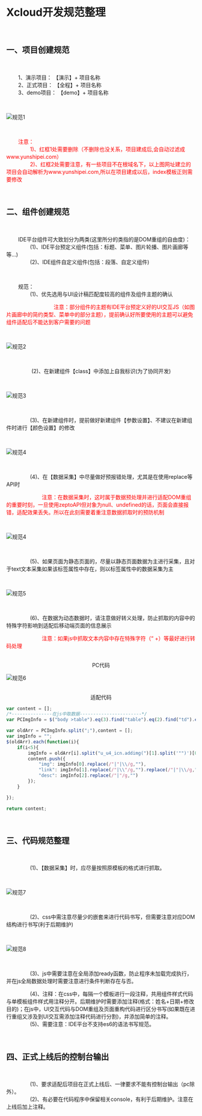 # Xcloud开发规范整理

<br>

## 一、项目创建规范

<br>

&nbsp;&nbsp;&nbsp;&nbsp;&nbsp;&nbsp;&nbsp;&nbsp;1、演示项目： 【演示】+ 项目名称
<br>
&nbsp;&nbsp;&nbsp;&nbsp;&nbsp;&nbsp;&nbsp;&nbsp;2、正式项目： 【全程】+ 项目名称
<br>
&nbsp;&nbsp;&nbsp;&nbsp;&nbsp;&nbsp;&nbsp;&nbsp;3、demo项目： 【demo】+ 项目名称
<br>

<br>

![规范1](./../../../assets/images/IdePlatformImages/aa.jpg "规范") 

<br>

<div style="color: red;">

&nbsp;&nbsp;&nbsp;&nbsp;&nbsp;&nbsp;&nbsp;&nbsp;注意：<br>
&nbsp;&nbsp;&nbsp;&nbsp;&nbsp;&nbsp;&nbsp;&nbsp;&nbsp;&nbsp;&nbsp;&nbsp;&nbsp;&nbsp;&nbsp;&nbsp;1)、红框1处需要删除（不删除也没关系，项目建成后,会自动过滤成www.yunshipei.com）<br>
&nbsp;&nbsp;&nbsp;&nbsp;&nbsp;&nbsp;&nbsp;&nbsp;&nbsp;&nbsp;&nbsp;&nbsp;&nbsp;&nbsp;&nbsp;&nbsp;2)、红框2处需要注意，有一些项目不在根域名下，以上图网址建立的项目会自动解析为www.yunshipei.com,所以在项目建成以后，index模板正则需要修改<br>

</div>


<br>

## 二、组件创建规范

<br>

&nbsp;&nbsp;&nbsp;&nbsp;&nbsp;&nbsp;&nbsp;&nbsp;IDE平台组件可大致划分为两类(这里所分的类指的是DOM重组的自由度)：<br>
&nbsp;&nbsp;&nbsp;&nbsp;&nbsp;&nbsp;&nbsp;&nbsp;&nbsp;&nbsp;&nbsp;&nbsp;&nbsp;&nbsp;&nbsp;&nbsp;(1)、IDE平台预定义组件(包括：标题、菜单、图片轮播、图片画廊等等...)<br>
&nbsp;&nbsp;&nbsp;&nbsp;&nbsp;&nbsp;&nbsp;&nbsp;&nbsp;&nbsp;&nbsp;&nbsp;&nbsp;&nbsp;&nbsp;&nbsp;(2)、IDE组件自定义组件(包括：段落、自定义组件)<br>

<br>

&nbsp;&nbsp;&nbsp;&nbsp;&nbsp;&nbsp;&nbsp;&nbsp;规范：<br>
&nbsp;&nbsp;&nbsp;&nbsp;&nbsp;&nbsp;&nbsp;&nbsp;&nbsp;&nbsp;&nbsp;&nbsp;&nbsp;&nbsp;&nbsp;&nbsp;(1)、优先选用与UI设计稿匹配度较高的组件及组件主题的确认<br>

<div style="color: red;">

&nbsp;&nbsp;&nbsp;&nbsp;&nbsp;&nbsp;&nbsp;&nbsp;&nbsp;&nbsp;&nbsp;&nbsp;&nbsp;&nbsp;&nbsp;&nbsp;&nbsp;&nbsp;&nbsp;&nbsp;&nbsp;&nbsp;&nbsp;&nbsp;&nbsp;&nbsp;&nbsp;&nbsp;&nbsp;&nbsp;&nbsp;&nbsp;注意：部分组件的主题有IDE平台预定义好的UI交互JS（如图片画廊中的简约类型、菜单中的部分主题），提前确认好所要使用的主题可以避免组件适配后不能达到客户需要的问题

</div>

<br>

![规范2](./../../../assets/images/IdePlatformImages/ab.jpg "规范") 

<br>

&nbsp;&nbsp;&nbsp;&nbsp;&nbsp;&nbsp;&nbsp;&nbsp;&nbsp;&nbsp;&nbsp;&nbsp;&nbsp;&nbsp;&nbsp;&nbsp;
(2)、在新建组件【class】中添加上自我标识(为了协同开发)<br>

<br>

![规范3](./../../../assets/images/IdePlatformImages/ac.jpg "规范")

<br>

&nbsp;&nbsp;&nbsp;&nbsp;&nbsp;&nbsp;&nbsp;&nbsp;&nbsp;&nbsp;&nbsp;&nbsp;&nbsp;&nbsp;&nbsp;&nbsp;(3)、在新建组件时，提前做好新建组件【参数设置】、不建议在新建组件时进行【颜色设置】的修改<br>

<br>

![规范4](./../../../assets/images/IdePlatformImages/ad.jpg "规范")

<br>

&nbsp;&nbsp;&nbsp;&nbsp;&nbsp;&nbsp;&nbsp;&nbsp;&nbsp;&nbsp;&nbsp;&nbsp;&nbsp;&nbsp;&nbsp;&nbsp;(4)、在【数据采集】中尽量做好预报错处理，尤其是在使用replace等API时<br>

<div style="color: red;">

&nbsp;&nbsp;&nbsp;&nbsp;&nbsp;&nbsp;&nbsp;&nbsp;&nbsp;&nbsp;&nbsp;&nbsp;&nbsp;&nbsp;&nbsp;&nbsp;&nbsp;&nbsp;&nbsp;&nbsp;&nbsp;&nbsp;&nbsp;&nbsp;注意：在数据采集时，这时属于数据预处理并进行适配DOM重组的重要时刻，一旦使用zeptoAPI但对象为null、undefined的话，页面会直接报错，适配效果丢失。所以在此刻需要着重注意数据抓取时的预防机制

</div>

<br>

![规范4](./../../../assets/images/IdePlatformImages/ae.jpg "规范")

<br>


&nbsp;&nbsp;&nbsp;&nbsp;&nbsp;&nbsp;&nbsp;&nbsp;&nbsp;&nbsp;&nbsp;&nbsp;&nbsp;&nbsp;&nbsp;&nbsp;(5)、如果页面为静态页面的，尽量以静态页面数据为主进行采集，且对于text文本采集如果该标签属性中存在，则以标签属性中的数据采集为主<br>

<br>

![规范5](./../../../assets/images/IdePlatformImages/af.jpg "规范")

<br>

&nbsp;&nbsp;&nbsp;&nbsp;&nbsp;&nbsp;&nbsp;&nbsp;&nbsp;&nbsp;&nbsp;&nbsp;&nbsp;&nbsp;&nbsp;&nbsp;(6)、在数据为动态数据时，请注意做好转义处理，防止抓取的内容中的特殊字符影响到适配后移动端页面的信息展示<br>

<div style="color: red;">

&nbsp;&nbsp;&nbsp;&nbsp;&nbsp;&nbsp;&nbsp;&nbsp;&nbsp;&nbsp;&nbsp;&nbsp;&nbsp;&nbsp;&nbsp;&nbsp;&nbsp;&nbsp;&nbsp;&nbsp;&nbsp;&nbsp;&nbsp;&nbsp;注意：如果js中抓取文本内容中存在特殊字符（“ +）等最好进行转码处理

</div>

<br>

<div style="text-align: center;">PC代码</div>

![规范6](./../../../assets/images/IdePlatformImages/ag.jpg "规范")

<br>

<div style="text-align: center;">适配代码</div>

```javascript
var content = [];
/*---------------在js中取数据-----------------------*/
var PCImgInfo = $("body >table").eq(3).find("table").eq(2).find("td").eq(0).children("script").eq(1).text().split("{")[1].split("}")[0];

var oldArr = PCImgInfo.split(";"),content = [];
var imgInfo = "";
$(oldArr).each(function(i){
    if(i<5){
        imgInfo = oldArr[i].split("u_u4_icn.addimg(")[1].split('"")')[0].split(",");
        content.push({
            "img": imgInfo[0].replace(/"|"|\\/g,""),
            "link": imgInfo[1].replace(/"|\\"/g,"").replace(/"|"|\\/g,""),
            "desc": imgInfo[2].replace(/"|"/g,"")
        });        
    }

});

return content;
```
<br>

## 三、代码规范整理

<br>

&nbsp;&nbsp;&nbsp;&nbsp;&nbsp;&nbsp;&nbsp;&nbsp;&nbsp;&nbsp;&nbsp;&nbsp;&nbsp;&nbsp;&nbsp;&nbsp;(1)、【数据采集】时，应尽量按照原模板的格式进行抓取。<br>

<br>

![规范7](./../../../assets/images/IdePlatformImages/ah.jpg "规范")

<br>

&nbsp;&nbsp;&nbsp;&nbsp;&nbsp;&nbsp;&nbsp;&nbsp;&nbsp;&nbsp;&nbsp;&nbsp;&nbsp;&nbsp;&nbsp;&nbsp;(2)、css中需注意尽量少的嵌套来进行代码书写，但需要注意对应DOM结构进行书写(利于后期维护)<br>

<br>

![规范8](./../../../assets/images/IdePlatformImages/ai.jpg "规范")

<br>

&nbsp;&nbsp;&nbsp;&nbsp;&nbsp;&nbsp;&nbsp;&nbsp;&nbsp;&nbsp;&nbsp;&nbsp;&nbsp;&nbsp;&nbsp;&nbsp;(3)、js中需要注意在全局添加ready函数，防止程序未加载完成执行，并在js全局数据处理时需要注意进行条件判断存在与否。<br>



&nbsp;&nbsp;&nbsp;&nbsp;&nbsp;&nbsp;&nbsp;&nbsp;&nbsp;&nbsp;&nbsp;&nbsp;&nbsp;&nbsp;&nbsp;&nbsp;(4)、注释：在css中，每隔一个模板进行一段注释，共用组件样式代码与单模板组件样式用注释分开。后期维护时需要添加注释(格式：姓名+日期+修改目的)；在js中，UI交互代码与DOM重组及页面重构代码进行区分书写(如果既在进行重组又涉及到UI交互需添加注释代码进行分割)，并添加简单的注释。<br>
&nbsp;&nbsp;&nbsp;&nbsp;&nbsp;&nbsp;&nbsp;&nbsp;&nbsp;&nbsp;&nbsp;&nbsp;&nbsp;&nbsp;&nbsp;&nbsp;(5)、需要注意：IDE平台不支持es6的语法书写规范。<br>



<br>

## 四、正式上线后的控制台输出

<br>

&nbsp;&nbsp;&nbsp;&nbsp;&nbsp;&nbsp;&nbsp;&nbsp;&nbsp;&nbsp;&nbsp;&nbsp;&nbsp;&nbsp;&nbsp;&nbsp;(1)、要求适配后项目在正式上线后、一律要求不能有控制台输出（pc除外）。<br>
&nbsp;&nbsp;&nbsp;&nbsp;&nbsp;&nbsp;&nbsp;&nbsp;&nbsp;&nbsp;&nbsp;&nbsp;&nbsp;&nbsp;&nbsp;&nbsp;(2)、有必要在代码程序中保留相关console，有利于后期维护。注意在上线后加上注释。<br>

<br>




